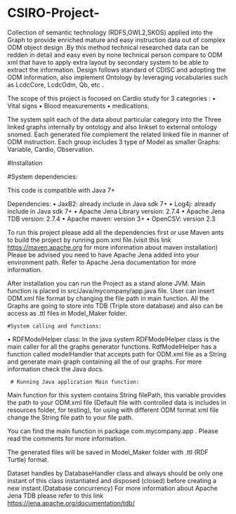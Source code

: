 # CSIRO-Project-

  Collection of semantic technology (RDFS,OWL2,SKOS) applied into the Graph to provide enriched mature and easy instruction data out of complex ODM object design .By this method technical researched data can be redden in detail and easy even by none technical person compare to ODM xml that have to apply extra layout by secondary system to be able to extract the information.
 Design follows standard of CDISC and adopting the ODM information, also implement Ontology by leveraging vocabularies such as LcdcCore, LcdcOdm, Qb, etc .
  
The scope of this project is focused on Cardio study for 3 categories :
•	Vital signs
•	Blood measurements 
•	medications.

  The system split each of the data about particular category into the Three linked graphs internally by ontology and also linkset to external ontology snomed.
  Each generated file complement the related linked file in manner of ODM instruction.
Each group includes 3 type of Model as smaller Graphs: Variable, Cardio, Observation.




#Installation 

#System dependencies:

This code is compatible with Java 7+ 

Dependencies: 
•	JaxB2: already include in Java sdk 7+
•	Log4j: already include in Java sdk 7+
•	Apache Jena Library version: 2.7.4 
•	Apache Jena TDB  version: 2.7.4
•	Apache maven: version 3+
•	OpenCSV: version 2.3

To run this project please add all the dependencies first or use Maven ants to build the project by running pom.xml file.(visit this link https://maven.apache.org  for more information about maven installation)
  Please be advised you need to have Apache Jena added into your environment path. Refer to Apache Jena documentation for more information.

 After installation you can run the Project as a stand alone JVM. Main function is placed in src/Java/mycompany/app.java file. User can insert ODM.xml file format by changing the file path in main function. All the Graphs are going to store into TDB (Triple store database) and also can be access as .ttl files in Model_Maker folder.

  
    #System calling and functions:

•	RDFModelHelper class:
In the java system RDFModelHelper class is the main caller for all the graphs generator functions. RdfModelHelper has a function called modelHandler that accepts path for ODM.xml file as a String and generate main graph containing all the of our graphs.
For more information check the Java docs.


     # Running Java application Main function:
	
 Main function for this system contains String filePath, this variable provides the path to your ODM.xml file (Default file with controlled data is includes in resources folder, for testing), for using with different ODM format xml file change the String file path to your file path.

You can find the main function in package com.mycompany.app . Please read the comments for more information.

 The generated files will be saved in Model_Maker folder with .ttl (RDF Turtle) format.

 Dataset handles by DatabaseHandler class and always should be only one instant of this class instantiated and disposed (closed) before creating a new instant.(Database concurrency)
 For more information about Apache Jena TDB please refer to this link https://jena.apache.org/documentation/tdb/
